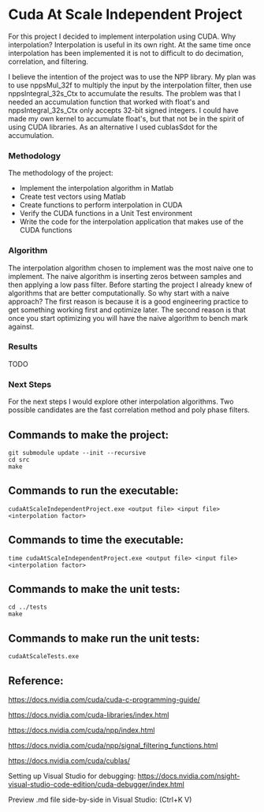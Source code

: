 # Cuda At Scale Independent Project

For this project I decided to implement interpolation using CUDA.  Why interpolation?  Interpolation is useful in its own right.  At the same time once interpolation has been implemented it is not to difficult to do decimation, correlation, and filtering.

I believe the intention of the project was to use the NPP library.  My plan was to use nppsMul_32f to multiply the input by the interpolation filter, then use nppsIntegral_32s_Ctx to accumulate the results.  The problem was that I needed an accumulation function that worked with float's and nppsIntegral_32s_Ctx only accepts 32-bit signed integers.  I could have made my own kernel to accumulate float's, but that not be in the spirit of using CUDA libraries.  As an alternative I used cublasSdot for the accumulation.

### Methodology

The methodology of the project:
- Implement the interpolation algorithm in Matlab
- Create test vectors using Matlab
- Create functions to perform interpolation in CUDA
- Verify the CUDA functions in a Unit Test environment
- Write the code for the interpolation application that makes use of the CUDA functions

### Algorithm

The interpolation algorithm chosen to implement was the most naive one to implement.  The naive algorithm is inserting zeros between samples and then applying a low pass filter.  Before starting the project I already knew of algorithms that are better computationally.  So why start with a naive approach?  The first reason is because it is a good engineering practice to get something working first and optimize later.  The second reason is that once you start optimizing you will have the naive algorithm to bench mark against.  

### Results
TODO

### Next Steps
For the next steps I would explore other interpolation algorithms.  Two possible candidates are the fast correlation method and poly phase filters.







## Commands to make the project:

```
git submodule update --init --recursive
cd src
make
```
## Commands to run the executable:
```
cudaAtScaleIndependentProject.exe <output file> <input file> <interpolation factor>
```
## Commands to time the executable:
```
time cudaAtScaleIndependentProject.exe <output file> <input file> <interpolation factor>
```


## Commands to make the unit tests:

```
cd ../tests
make
```

## Commands to make run the unit tests:
```
cudaAtScaleTests.exe
```

## Reference:

https://docs.nvidia.com/cuda/cuda-c-programming-guide/

https://docs.nvidia.com/cuda-libraries/index.html

https://docs.nvidia.com/cuda/npp/index.html

https://docs.nvidia.com/cuda/npp/signal_filtering_functions.html

https://docs.nvidia.com/cuda/cublas/

Setting up Visual Studio for debugging: https://docs.nvidia.com/nsight-visual-studio-code-edition/cuda-debugger/index.html

Preview .md file side-by-side in Visual Studio: (Ctrl+K V)

